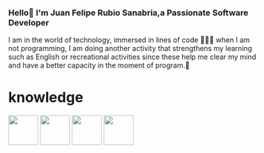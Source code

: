 ### Hello👋 I'm Juan Felipe Rubio Sanabria,a Passionate Software Developer 


I am in the world of technology, immersed in lines of code 👨🏻‍🚀 when I am not programming, I am doing another activity that strengthens my learning such as English or recreational activities since these help me clear my mind and have a better capacity in the moment of program.📱

<!DOCTYPE html>
<html lang="en">
<head>
    <meta charset="UTF-8">
    <meta name="viewport" content="width=device-width, initial-scale=1.0">
</head>
<body>
<p align="center">
    <h1>knowledge</h1>
  <img src="https://cdn3.iconfinder.com/data/icons/logos-and-brands-adobe/512/267_Python-512.png" width="60" height="60">
  <img src="https://upload.wikimedia.org/wikipedia/commons/thumb/3/38/HTML5_Badge.svg/2048px-HTML5_Badge.svg.png" width="60" height="60">
  <img src="https://upload.wikimedia.org/wikipedia/commons/thumb/6/62/CSS3_logo.svg/800px-CSS3_logo.svg.png" width="60" height="60">
  <img src="https://e7.pngegg.com/pngimages/602/440/png-clipart-javascript-open-logo-number-js-angle-text.png" width="60" height="60">  
</p>

</body>
</html>
<!--
**RubioJuan/RubioJuan** is a ✨ _special_ ✨ repository because its `README.md` (this file) appears on your GitHub profile.

Here are some ideas to get you started:

- 🔭 I’m currently working on ...
- 🌱 I’m currently learning ...
- 👯 I’m looking to collaborate on ...
- 🤔 I’m looking for help with ...
- 💬 Ask me about ...
- 📫 How to reach me: ...
- 😄 Pronouns: ...
- ⚡ Fun fact: ...
-->
